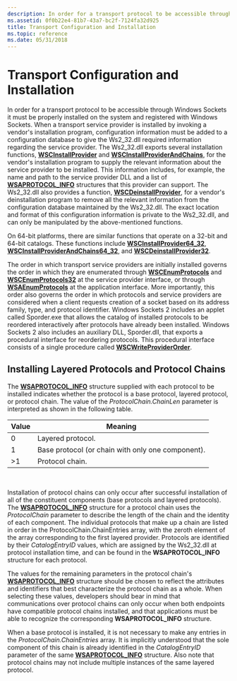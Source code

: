 ```yaml
---
description: In order for a transport protocol to be accessible through Windows Sockets it must be properly installed on the system and registered with Windows Sockets.
ms.assetid: 0f0b22e4-81b7-43a7-bc2f-7124fa32d925
title: Transport Configuration and Installation
ms.topic: reference
ms.date: 05/31/2018
---
```


# Transport Configuration and Installation

In order for a transport protocol to be accessible through Windows Sockets it must be properly installed on the system and registered with Windows Sockets. When a transport service provider is installed by invoking a vendor's installation program, configuration information must be added to a configuration database to give the Ws2\_32.dll required information regarding the service provider. The Ws2\_32.dll exports several installation functions, [**WSCInstallProvider**](/windows/desktop/api/Ws2spi/nf-ws2spi-wscinstallprovider) and [**WSCInstallProviderAndChains**](/windows/desktop/api/Ws2spi/nf-ws2spi-wscinstallproviderandchains), for the vendor's installation program to supply the relevant information about the service provider to be installed. This information includes, for example, the name and path to the service provider DLL and a list of [**WSAPROTOCOL\_INFO**](/windows/win32/api/winsock2/ns-winsock2-wsaprotocol_infoa) structures that this provider can support. The Ws2\_32.dll also provides a function, [**WSCDeinstallProvider**](/windows/desktop/api/Ws2spi/nf-ws2spi-wscdeinstallprovider), for a vendor's deinstallation program to remove all the relevant information from the configuration database maintained by the Ws2\_32.dll. The exact location and format of this configuration information is private to the Ws2\_32.dll, and can only be manipulated by the above-mentioned functions.

On 64-bit platforms, there are similar functions that operate on a 32-bit and 64-bit catalogs. These functions include [**WSCInstallProvider64\_32**](/windows/desktop/api/Ws2spi/nf-ws2spi-wscinstallprovider64_32), [**WSCInstallProviderAndChains64\_32**](/windows/desktop/api/Ws2spi/nf-ws2spi-wscinstallproviderandchains64_32), and [**WSCDeinstallProvider32**](/windows/desktop/api/Ws2spi/nf-ws2spi-wscdeinstallprovider32).

The order in which transport service providers are initially installed governs the order in which they are enumerated through [**WSCEnumProtocols**](/windows/desktop/api/Ws2spi/nf-ws2spi-wscenumprotocols) and [**WSCEnumProtocols32**](/windows/desktop/api/Ws2spi/nf-ws2spi-wscenumprotocols32) at the service provider interface, or through [**WSAEnumProtocols**](/windows/desktop/api/Winsock2/nf-winsock2-wsaenumprotocolsa) at the application interface. More importantly, this order also governs the order in which protocols and service providers are considered when a client requests creation of a socket based on its address family, type, and protocol identifier. Windows Sockets 2 includes an applet called Sporder.exe that allows the catalog of installed protocols to be reordered interactively after protocols have already been installed. Windows Sockets 2 also includes an auxiliary DLL, Sporder.dll, that exports a procedural interface for reordering protocols. This procedural interface consists of a single procedure called [**WSCWriteProviderOrder**](/windows/desktop/api/Sporder/nf-sporder-wscwriteproviderorder).

## Installing Layered Protocols and Protocol Chains

The [**WSAPROTOCOL\_INFO**](/windows/win32/api/winsock2/ns-winsock2-wsaprotocol_infoa) structure supplied with each protocol to be installed indicates whether the protocol is a base protocol, layered protocol, or protocol chain. The value of the *ProtocolChain.ChainLen* parameter is interpreted as shown in the following table.

| Value | Meaning                                           |
|-------|---------------------------------------------------|
| 0     | Layered protocol.                                 |
| 1     | Base protocol (or chain with only one component). |
| >1 | Protocol chain.                                   |



 

Installation of protocol chains can only occur after successful installation of all of the constituent components (base protocols and layered protocols). The [**WSAPROTOCOL\_INFO**](/windows/win32/api/winsock2/ns-winsock2-wsaprotocol_infoa) structure for a protocol chain uses the *ProtocolChain* parameter to describe the length of the chain and the identity of each component. The individual protocols that make up a chain are listed in order in the ProtocolChain.ChainEntries array, with the zeroth element of the array corresponding to the first layered provider. Protocols are identified by their *CatalogEntryID* values, which are assigned by the Ws2\_32.dll at protocol installation time, and can be found in the **WSAPROTOCOL\_INFO** structure for each protocol.

The values for the remaining parameters in the protocol chain's [**WSAPROTOCOL\_INFO**](/windows/win32/api/winsock2/ns-winsock2-wsaprotocol_infoa) structure should be chosen to reflect the attributes and identifiers that best characterize the protocol chain as a whole. When selecting these values, developers should bear in mind that communications over protocol chains can only occur when both endpoints have compatible protocol chains installed, and that applications must be able to recognize the corresponding **WSAPROTOCOL\_INFO** structure.

When a base protocol is installed, it is not necessary to make any entries in the *ProtocolChain.ChainEntries* array. It is implicitly understood that the sole component of this chain is already identified in the *CatalogEntryID* parameter of the same [**WSAPROTOCOL\_INFO**](/windows/win32/api/winsock2/ns-winsock2-wsaprotocol_infoa) structure. Also note that protocol chains may not include multiple instances of the same layered protocol.

 

 
